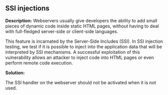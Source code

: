 
SSI injections
-------

**Description:**
Webservers usually give developers the ability to add small pieces of dynamic code inside static HTML pages, without having to deal with full-fledged server-side or client-side languages. 

This feature is incarnated by the Server-Side Includes (SSI). In SSI injection testing, we test if it is possible to inject into the application data that will be interpreted by SSI mechanisms. A successful exploitation of this vulnerability allows an attacker to inject code into HTML pages or even perform remote code execution.


**Solution:**

The SSI handler on the webserver should not be activated when it is not used.
